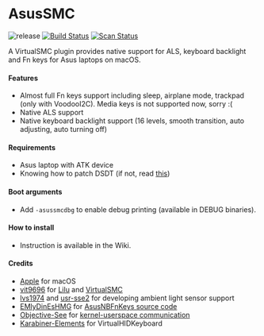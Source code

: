 # AsusSMC

![release](https://img.shields.io/github/release/hieplpvip/AsusSMC.svg) [![Build Status](https://travis-ci.org/hieplpvip/AsusSMC.svg?branch=master)](https://travis-ci.org/hieplpvip/AsusSMC) [![Scan Status](https://scan.coverity.com/projects/18304/badge.svg?flat=1)](https://scan.coverity.com/projects/18304)

A VirtualSMC plugin provides native support for ALS, keyboard backlight and Fn keys for Asus laptops on macOS.

#### Features
- Almost full Fn keys support including sleep, airplane mode, trackpad (only with VoodooI2C). Media keys is not supported now, sorry :(
- Native ALS support
- Native keyboard backlight support (16 levels, smooth transition, auto adjusting, auto turning off)

#### Requirements
- Asus laptop with ATK device
- Knowing how to patch DSDT (if not, read [this](https://www.tonymacx86.com/threads/guide-patching-laptop-dsdt-ssdts.152573/))

#### Boot arguments
- Add `-asussmcdbg` to enable debug printing (available in DEBUG binaries).

#### How to install
- Instruction is available in the Wiki.

#### Credits
- [Apple](https://www.apple.com) for macOS
- [vit9696](https://github.com/vit9696) for [Lilu](https://github.com/acidanthera/Lilu) and [VirtualSMC](https://github.com/acidanthera/VirtualSMC)
- [lvs1974](https://github.com/lvs1974) and [usr-sse2](https://github.com/usr-sse2) for developing ambient light sensor support
- [EMlyDinEsHMG](https://osxlatitude.com/profile/7370-emlydinesh/) for [AsusNBFnKeys source code](https://github.com/EMlyDinEsHMG/AsusNBFnKeys)
- [Objective-See](https://objective-see.com) for [kernel-userspace communication](https://objective-see.com/blog/blog_0x0B.html)
- [Karabiner-Elements](https://github.com/tekezo/Karabiner-Elements) for VirtualHIDKeyboard
